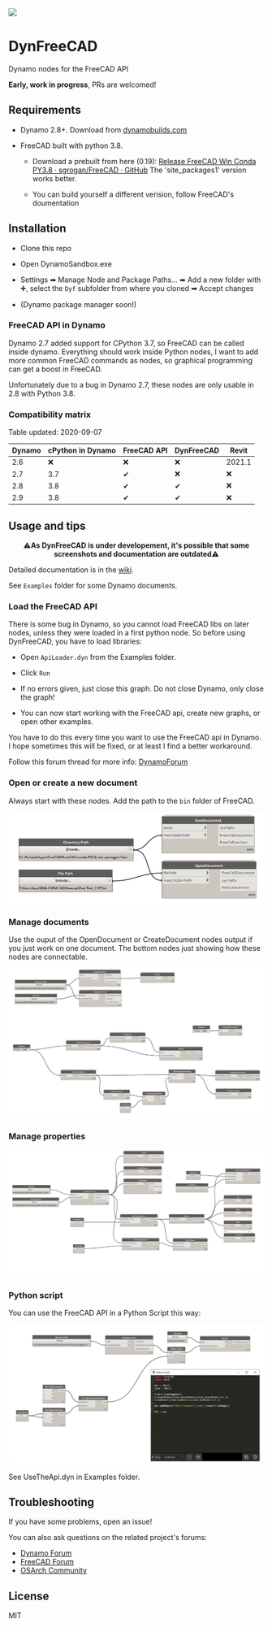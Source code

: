 ![](https://raw.githubusercontent.com/infeeeee/DynFreeCAD/master/Logo/DynFreeCAD_256.png) 

# DynFreeCAD

Dynamo nodes for the FreeCAD API

**Early, work in progress**, PRs are welcomed!

## Requirements

- Dynamo 2.8+. Download from [dynamobuilds.com](https://dynamobuilds.com/)

- FreeCAD built with python 3.8.
  
  - Download a prebuilt from here (0.19): [Release FreeCAD Win Conda PY3.8 · sgrogan/FreeCAD · GitHub](https://github.com/sgrogan/FreeCAD/releases/tag/PY3.8) The 'site_packages1' version works better.
  
  - You can build yourself a different verision, follow FreeCAD's doumentation

## Installation

- Clone this repo

- Open DynamoSandbox.exe

- Settings ➡ Manage Node and  Package Paths... ➡ Add a new folder with ➕, select the `Dyf` subfolder from where you cloned ➡ Accept changes

- (Dynamo package manager soon!)

### FreeCAD API in Dynamo

Dynamo 2.7 added support for CPython 3.7, so FreeCAD can be called inside dynamo. Everything should work inside Python nodes, I want to add more common FreeCAD commands as nodes, so graphical programming can get a boost in FreeCAD.

Unfortunately due to a bug in Dynamo 2.7, these nodes are only usable in 2.8 with Python 3.8. 

### Compatibility matrix

Table updated: 2020-09-07

| Dynamo | cPython in Dynamo | FreeCAD API | DynFreeCAD | Revit  |
| ------ | ----------------- | ----------- | ---------- | ------ |
| 2.6    | ❌                 | ❌           | ❌          | 2021.1 |
| 2.7    | 3.7               | ✔           | ❌          | ❌      |
| 2.8    | 3.8               | ✔           | ✔          | ❌      |
| 2.9    | 3.8               | ✔           | ✔          | ❌      |

## Usage and tips

<p align="center">
⚠️<b>As DynFreeCAD is under developement, it's possible that some screenshots and documentation are outdated</b>⚠️
</p>

Detailed documentation is in the [wiki](https://github.com/infeeeee/DynFreeCAD/wiki). 

See `Examples` folder for some Dynamo documents.

### Load the FreeCAD API

There is some bug in Dynamo, so you cannot load FreeCAD libs on later nodes, unless they were loaded in a first python node. So before using DynFreeCAD, you have to load libraries:

- Open `ApiLoader.dyn` from the Examples folder. 

- Click `Run`

- If no errors given, just close this graph. Do not close Dynamo, only close the graph!

- You can now start working with the FreeCAD api, create new graphs, or open other examples.

You have to do this every time you want to use the FreeCAD api in Dynamo. I hope sometimes this will be fixed, or at least I find a better workaround. 

Follow this forum thread for more info: [DynamoForum](https://forum.dynamobim.com/t/how-to-use-import-from-custom-path-in-multiple-cpython-blocks/55071)

### Open or create a new document

Always start with these nodes. Add the path to the `bin` folder of FreeCAD.

![Initialize and open a document](Screenshots/Initialize+open.png)

### Manage documents

Use the ouput of the OpenDocument or CreateDocument nodes output if you just work on one document. The bottom nodes just showing how these nodes are connectable. 

![Documents](Screenshots/Documents.png)

### Manage properties

![Properties](Screenshots/Properties.png)

### Python script

You can use the FreeCAD API in a Python Script this way:

![Api](Screenshots/Api.png)

See UseTheApi.dyn in Examples folder.

## Troubleshooting

If you have some problems, open an issue!

You can also ask questions on the related project's forums:

- [Dynamo Forum](https://forum.dynamobim.com/)
- [FreeCAD Forum](https://forum.freecadweb.org/)
- [OSArch Community](https://community.osarch.org/)

## License

MIT
